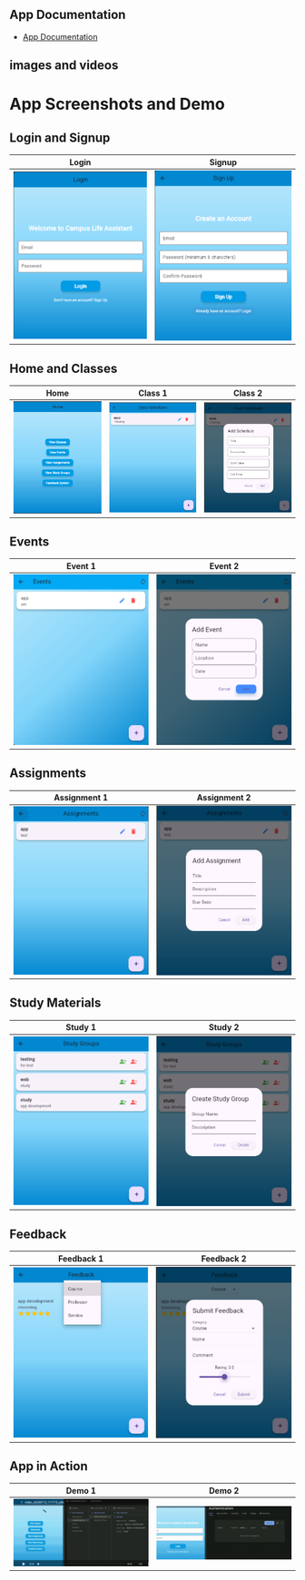 ## App Documentation
- [App Documentation](https://github.com/haseeb009009/Campus_life_assistant_app/blob/main/campus_life_assistant/Documentation.md)
## images and videos 
# App Screenshots and Demo

## Login and Signup
| Login                       | Signup                      |
|-----------------------------|-----------------------------|
| ![Login](campus_life_assistant/images/login.png)  | ![Signup](campus_life_assistant/images/signup.png) |

## Home and Classes
| Home                        | Class 1                    | Class 2                    |
|-----------------------------|-----------------------------|-----------------------------|
| ![Home](campus_life_assistant/images/home.png)    | ![Class 1](campus_life_assistant/images/class1.png) | ![Class 2](campus_life_assistant/images/class2.png) |

## Events
| Event 1                    | Event 2                    |
|----------------------------|----------------------------|
| ![Event 1](campus_life_assistant/images/event1.png) | ![Event 2](campus_life_assistant/images/event2.png) |

## Assignments
| Assignment 1                 | Assignment 2                 |
|------------------------------|------------------------------|
| ![Assignment 1](campus_life_assistant/images/assignment1.png) | ![Assignment 2](campus_life_assistant/images/assignment2.png) |

## Study Materials
| Study 1                     | Study 2                     |
|-----------------------------|-----------------------------|
| ![Study 1](campus_life_assistant/images/study1.png) | ![Study 2](campus_life_assistant/images/study2.png) |

## Feedback
| Feedback 1                  | Feedback 2                  |
|-----------------------------|-----------------------------|
| ![Feedback 1](campus_life_assistant/images/feedback1.png) | ![Feedback 2](campus_life_assistant/images/feedback2.png) |

## App in Action
| Demo 1                      | Demo 2                      |
|-----------------------------|-----------------------------|
| ![Demo 1](campus_life_assistant/images/1.gif)     | ![Demo 2](campus_life_assistant/images/2.gif)     |

